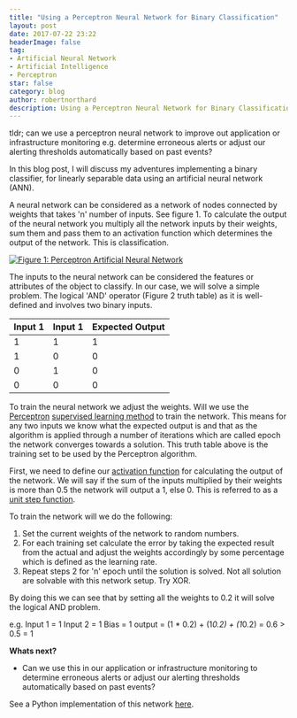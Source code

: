 ```yaml
---
title: "Using a Perceptron Neural Network for Binary Classification"
layout: post
date: 2017-07-22 23:22
headerImage: false
tag:
- Artificial Neural Network
- Artificial Intelligence
- Perceptron
star: false
category: blog
author: robertnorthard
description: Using a Perceptron Neural Network for Binary Classification
---
```

tldr; can we use a perceptron neural network to improve out application or infrastructure monitoring e.g. determine erroneous alerts or adjust our alerting thresholds automatically based on past events?

In this blog post, I will discuss my adventures implementing a binary classifier, for linearly separable data using an artificial neural network (ANN).

A neural network can be considered as a network of nodes connected by weights that takes 'n' number of inputs. See figure 1. To calculate the output of the neural network you multiply all the network inputs by their weights, sum them and pass them to an activation function which determines the output of the network. This is classification.

[![Figure 1: Perceptron Artificial Neural Network](https://robertnorthard.com/assets/images/2017-07-22-perceptron-neural-network.png "Perceptron Artificial Neural Network")](https://robertnorthard.com/assets/images/2017-07-22-perceptron-neural-network.png "Perceptron Artificial Neural Network")

The inputs to the neural network can be considered the features or attributes of the object to classify. In our case, we will solve a simple problem. The logical 'AND' operator (Figure 2 truth table) as it is well-defined and involves two binary inputs.

|Input 1| Input 1| Expected Output |
|-------|--------|---------|
| 1 | 1 | 1 |
| 1 | 0 | 0 |
| 0 | 1 | 0 |
| 0 | 0 | 0 |

To train the neural network we adjust the weights. Will we use the <a href="https://en.wikipedia.org/wiki/Perceptron">Perceptron</a> <a href="https://en.wikipedia.org/wiki/Supervised_learning">supervised learning method</a> to train the network. This means for any two inputs we know what the expected output is and that as the algorithm is applied through a number of iterations which are called epoch the network converges towards a solution. This truth table above is the training set to be used by the Perceptron algorithm.

First, we need to define our <a href="https://en.wikipedia.org/wiki/Activation_function">activation function</a> for calculating the output of the network. We will say if the sum of the inputs multiplied by their weights is more than 0.5 the network will output a 1, else 0. This is referred to as a <a href="http://www.intmath.com/laplace-transformation/1a-unit-step-functions-definition.php">unit step function</a>.

To train the network will we do the following:
<ol>
 	<li>Set the current weights of the network to random numbers.</li>
 	<li>For each training set calculate the error by taking the expected result from the actual and adjust the weights accordingly by some percentage which is defined as the learning rate.</li>
 	<li>Repeat steps 2 for 'n' epoch until the solution is solved. Not all solution are solvable with this network setup. Try XOR.</li>
</ol>
By doing this we can see that by setting all the weights to 0.2 it will solve the logical AND problem.

e.g.
Input 1 = 1
Input 2 = 1
Bias = 1
output = (1 * 0.2) + (1*0.2) + (1*0.2) = 0.6 &gt; 0.5 = 1

<strong>Whats next?</strong>
<ul>
 	<li>Can we use this in our application or infrastructure monitoring to determine erroneous alerts or adjust our alerting thresholds automatically based on past events?</li>
</ul>

See a Python implementation of this network [here](https://github.com/RobertNorthard/perceptron-artificial-neural-network "Python implementation of Perceptron ANN").
